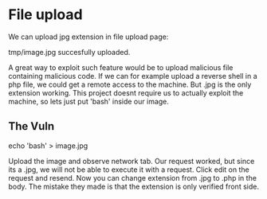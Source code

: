 # File upload
We can upload jpg extension in file upload page:

tmp/image.jpg succesfully uploaded.


A great way to exploit such feature would be to upload malicious file containing malicious code. If we can for example
upload a reverse shell in a php file, we could get a remote access to the machine. But .jpg is the only extension working.
This project doesnt require us to actually exploit the machine, so lets just put 'bash' inside our image.

## The Vuln

echo 'bash' > image.jpg

Upload the image and observe network tab. Our request worked, but since its a .jpg, we will not be able to execute it with a request.
Click edit on the request and resend. Now you can change extension from .jpg to .php in the body. The mistake they made is that the extension is only verified front side.